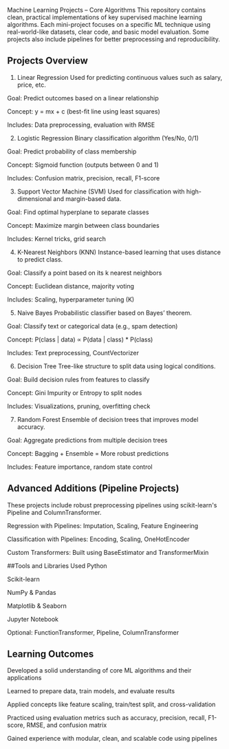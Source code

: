 Machine Learning Projects – Core Algorithms
This repository contains clean, practical implementations of key supervised machine learning algorithms. Each mini-project focuses on a specific ML technique using real-world-like datasets, clear code, and basic model evaluation. Some projects also include pipelines for better preprocessing and reproducibility.

## Projects Overview
1. Linear Regression
Used for predicting continuous values such as salary, price, etc.

Goal: Predict outcomes based on a linear relationship

Concept: y = mx + c (best-fit line using least squares)

Includes: Data preprocessing, evaluation with RMSE

2. Logistic Regression
Binary classification algorithm (Yes/No, 0/1)

Goal: Predict probability of class membership

Concept: Sigmoid function (outputs between 0 and 1)

Includes: Confusion matrix, precision, recall, F1-score

3. Support Vector Machine (SVM)
Used for classification with high-dimensional and margin-based data.

Goal: Find optimal hyperplane to separate classes

Concept: Maximize margin between class boundaries

Includes: Kernel tricks, grid search

4. K-Nearest Neighbors (KNN)
Instance-based learning that uses distance to predict class.

Goal: Classify a point based on its k nearest neighbors

Concept: Euclidean distance, majority voting

Includes: Scaling, hyperparameter tuning (K)

5. Naive Bayes
Probabilistic classifier based on Bayes’ theorem.

Goal: Classify text or categorical data (e.g., spam detection)

Concept: P(class | data) ∝ P(data | class) * P(class)

Includes: Text preprocessing, CountVectorizer

6. Decision Tree
Tree-like structure to split data using logical conditions.

Goal: Build decision rules from features to classify

Concept: Gini Impurity or Entropy to split nodes

Includes: Visualizations, pruning, overfitting check

7. Random Forest
Ensemble of decision trees that improves model accuracy.

Goal: Aggregate predictions from multiple decision trees

Concept: Bagging + Ensemble = More robust predictions

Includes: Feature importance, random state control

## Advanced Additions (Pipeline Projects)
These projects include robust preprocessing pipelines using scikit-learn's Pipeline and ColumnTransformer.

Regression with Pipelines: Imputation, Scaling, Feature Engineering

Classification with Pipelines: Encoding, Scaling, OneHotEncoder

Custom Transformers: Built using BaseEstimator and TransformerMixin

##Tools and Libraries Used
Python 

Scikit-learn

NumPy & Pandas

Matplotlib & Seaborn

Jupyter Notebook

Optional: FunctionTransformer, Pipeline, ColumnTransformer

## Learning Outcomes
Developed a solid understanding of core ML algorithms and their applications

Learned to prepare data, train models, and evaluate results

Applied concepts like feature scaling, train/test split, and cross-validation

Practiced using evaluation metrics such as accuracy, precision, recall, F1-score, RMSE, and confusion matrix

Gained experience with modular, clean, and scalable code using pipelines


